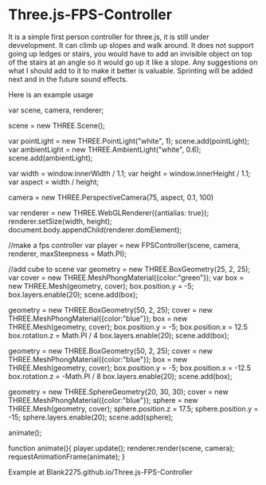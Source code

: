 # Three.js-FPS-Controller
It is a simple first person controller for three.js, it is still under devvelopment. It can climb up slopes and walk around. It does not support going up ledges or stairs, you would have to add an invisible object on top of the stairs at an angle so it would go up it like a slope. Any suggestions on what I should add to it to make it better is valuable. Sprinting will be added next and in the future sound effects.

Here is an example usage

var scene, camera, renderer;

scene = new THREE.Scene();

var pointLight = new THREE.PointLight("white", 1);
scene.add(pointLight);
var ambientLight = new THREE.AmbientLight("white", 0.6);
scene.add(ambientLight);

var width = window.innerWidth / 1.1;
var height = window.innerHeight / 1.1;
var aspect = width / height;

camera = new THREE.PerspectiveCamera(75, aspect, 0.1, 100)

var renderer = new THREE.WebGLRenderer({antialias: true});
renderer.setSize(width, height);
document.body.appendChild(renderer.domElement);

//make a fps controller
var player = new FPSController(scene, camera, renderer, maxSteepness = Math.PI);

//add cube to scene
var geometry = new THREE.BoxGeometry(25, 2, 25);
var cover = new THREE.MeshPhongMaterial({color:"green"});
var box = new THREE.Mesh(geometry, cover);
box.position.y = -5;
box.layers.enable(20);
scene.add(box);

geometry = new THREE.BoxGeometry(50, 2, 25);
cover = new THREE.MeshPhongMaterial({color:"blue"});
box = new THREE.Mesh(geometry, cover);
box.position.y = -5;
box.position.x = 12.5
box.rotation.z = Math.PI / 4
box.layers.enable(20);
scene.add(box);

geometry = new THREE.BoxGeometry(50, 2, 25);
cover = new THREE.MeshPhongMaterial({color:"blue"});
box = new THREE.Mesh(geometry, cover);
box.position.y = -5;
box.position.x = -12.5
box.rotation.z = -Math.PI / 8
box.layers.enable(20);
scene.add(box);

geometry = new THREE.SphereGeometry(20, 30, 30);
cover = new THREE.MeshPhongMaterial({color:"blue"});
sphere = new THREE.Mesh(geometry, cover);
sphere.position.z = 17.5;
sphere.position.y = -15;
sphere.layers.enable(20);
scene.add(sphere);

animate();

function animate(){
    player.update();
    renderer.render(scene, camera);
    requestAnimationFrame(animate);
}

Example at Blank2275.github.io/Three.js-FPS-Controller
